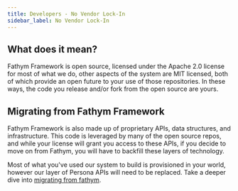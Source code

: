 ```yaml
---
title: Developers - No Vendor Lock-In
sidebar_label: No Vendor Lock-In
---
```


## What does it mean?

Fathym Framework is open source, licensed under the Apache 2.0 license for most of what we do, other aspects of the system are MIT licensed, both of which provide an open future to your use of those repositories.  In these ways, the code you release and/or fork from the open source are yours.  

## Migrating from Fathym Framework

Fathym Framework is also made up of proprietary APIs, data structures, and infrastructure.  This code is leveraged by many of the open source repos, and while your license will grant you access to these APIs, if you decide to move on from Fathym, you will have to backfill these layers of technology.

Most of what you've used our system to build is provisioned in your world, however our layer of Persona APIs will need to be replaced.  Take a deeper dive into [migrating from fathym](guides/migrating-from-fathym).

